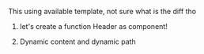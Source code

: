 
This using available template, not sure what is the diff tho


1. let's create a function Header as component!

2. Dynamic content and dynamic path



